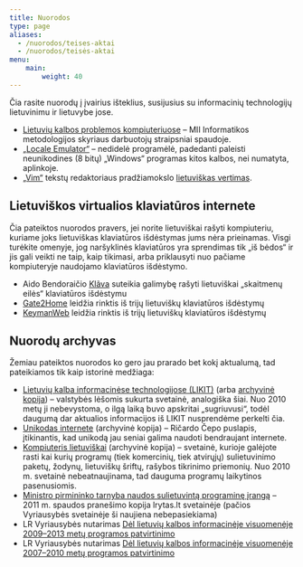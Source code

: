 ```yaml
---
title: Nuorodos
type: page
aliases:
  - /nuorodos/teises-aktai
  - /nuorodos/teisės-aktai
menu:
    main:
        weight: 40
---
```


Čia rasite nuorodų į įvairius išteklius, susijusius su informacinių technologijų lietuvinimu ir lietuvybe jose.

* [Lietuvių kalbos problemos kompiuteriuose](http://ims.mii.lt/kalba/) – MII Informatikos metodologijos skyriaus
  darbuotojų straipsniai spaudoje.
* [„Locale Emulator“](https://xupefei.github.io/Locale-Emulator/) – nedidelė programėlė, padedanti paleisti
  neunikodines (8 bitų) „Windows“ programas kitos kalbos, nei numatyta, aplinkoje.
* [„Vim“](http://www.vim.org/) tekstų redaktoriaus pradžiamokslo [lietuviškas vertimas](vim-tutor-lt.txt).

Lietuviškos virtualios klaviatūros internete
--------------------------------------------

Čia pateiktos nuorodos pravers, jei norite lietuviškai rašyti kompiuteriu, kuriame joks lietuviškas klaviatūros
išdėstymas jums nėra prieinamas. Visgi turėkite omenyje, jog naršyklinės klaviatūros yra sprendimas tik „iš bėdos“ ir
jis gali veikti ne taip, kaip tikimasi, arba priklausyti nuo pačiame kompiuteryje naudojamo klaviatūros išdėstymo.

* Aido Bendoraičio [Klãva](https://aidas.bendoraitis.lt/archive/tools/klava_v2.0/lt.html) suteikia galimybę rašyti lietuviškai „skaitmenų eilės“ klaviatūros išdėstymu
* [Gate2Home](http://gate2home.com/Lithuanian-Keyboard) leidžia rinktis iš trijų lietuviškų klaviatūros išdėstymų
* [KeymanWeb](https://keymanweb.com/#lt,Keyboard_basic_kbdlt1) leidžia rinktis iš trijų lietuviškų klaviatūros išdėstymų

Nuorodų archyvas
----------------

Žemiau pateiktos nuorodos ko gero jau prarado bet kokį aktualumą, tad pateikiamos tik kaip istorinė medžiaga:

* [Lietuvių kalba informacinėse technologijose (LIKIT)](http://likit.lt/indexw.php)
  (arba [archyvinė kopija](https://web.archive.org/web/20140208175521/http://www.likit.lt/indexw.php)) –
  valstybės lėšomis sukurta svetainė, analogiška šiai. Nuo 2010 metų ji nebevystoma, o ilgą laiką buvo apskritai
  „sugriuvusi“, todėl daugumą dar aktualios informacijos iš LIKIT nusprendėme perkelti čia.
* [Unikodas internete](https://web.archive.org/web/20220130222132/http://unicode.strangled.net/lt/index.html) (archyvinė
  kopija) – Ričardo Čepo puslapis, įtikinantis, kad unikodą jau seniai galima naudoti bendraujant internete.
* [Kompiuteris lietuviškai](https://web.archive.org/web/20200224022418/http://klt.pagalba.com:80/) (archyvinė kopija) –
  svetainė, kurioje galėjote rasti kai kurių programų (tiek komercinių, tiek atvirųjų) sulietuvinimo paketų, žodynų,
  lietuviškų šriftų, rašybos tikrinimo priemonių. Nuo 2010 m. svetainė nebeatnaujinama, tad dauguma programų laikytinos
  pasenusiomis.
* [Ministro pirmininko tarnyba naudos sulietuvintą programinę įrangą](https://www.lrytas.lt/it/techno/2011/02/24/news/ministro-pirmininko-tarnyba-naudos-sulietuvinta-programine-iranga-5580427)
  – 2011 m. spaudos pranešimo kopija lrytas.lt svetainėje (pačios Vyriausybės svetainėje ši naujiena nebepasiekiama)
* LR Vyriausybės nutarimas
  [Dėl lietuvių kalbos informacinėje visuomenėje 2009–2013 metų programos patvirtinimo](https://e-seimas.lrs.lt/portal/legalAct/lt/TAD/TAIS.294883/asr)
* LR Vyriausybės nutarimas
  [Dėl lietuvių kalbos informacinėje visuomenėje 2007–2010 metų programos patvirtinimo](https://e-seimas.lrs.lt/portal/legalAct/lt/TAD/TAIS.294883)
